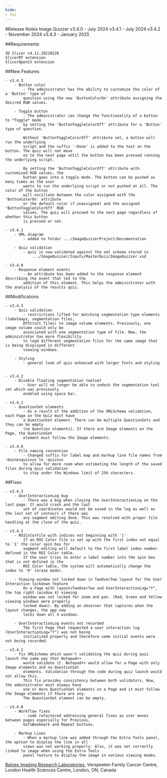 ```yaml
---
hide:
- toc
---
```

<!-- let javascript handle toc on left sidebar -->

#Release Notes
	Image Quizzer v3.4.0 - July 2024
				  v3.4.1 - July 2024
				  v3.4.2 - November 2024
				  v3.4.3 - January 2025
	

##Requirements

	3D Slicer v4.11.20210226
	SlicerRT extension
	SlicerOpenCV extension
	
##New Features

	- v3.4.3
		- Button color
			- The administrator has the ability to customize the color of a 'Button' type of 
			question using the new 'ButtonColorOn' attribute assigning the desired RGB values.
			
		- Toggle button 
			- The administrator can change the functionality of a button to *Toggle* mode
			by setting the 'ButtonToggleColorOff' attribute for a 'Button' type of question.
			
			Without 'ButtonToggleColorOff' attribute set, a button will run the underlying
			script and the suffix '-Done' is added to the text on the button. The quiz will not move
			on to the next page until the button has been pressed running the underlying script.
			
			By setting the 'ButtonToggleColorOff' attribute with customized RGB values, the
			button goes into a toggle mode. The button can be pushed as many times as the user
			wants to run the underlying script or not pushed at all. The color of the button
			will oscillate between the color assigned with the 'ButtonColorOn' attribute
			or the default color if unassigned) and the assigned 'ButtonToggleColorOff' RGB
			values. The quiz will proceed to the next page regardless of whether this button 
			is pressed or not.
		
	- v3.4.1
		- UML diagram
			- added to folder .../ImageQuizzerProject/Documentation

		- Quiz validation
			- quiz is now validated against the xml schema stored in  
				.../ImageQuizzer/Inputs/MasterQuiz/ImageQuizzer.xsd
		
	- v3.4.0
		- Response element events
			- An attribute has been added to the response element describing the event that led to the
			addition of this element. This helps the administrator with the analysis of the results quiz.
			
	
##Modifications

	- v3.4.3
		- Quiz validation 
			- restrictions lifted for matching segmentation type elements (labelmaps, segmentation files,
			RTStruct files) to image volume elements. Previously, one image volume could only be
			associated with one segmentation type of file. Now, the administrator has more flexibility
			to load different segmentation files for the same image that is being displayed in different
			viewing windows.
			
		- Styling
			- general look of quiz enhanced with larger fonts and styling
			

	- v3.4.2
		- Disable floating segmentation toolset
			- User will no longer be able to undock the segmentation tool set which was previously 
			enabled using space bar.

	- v3.4.1
		- QuestionSet elements
			- As a result of the addition of the XMLSchema validation, each Page on the Quiz must have 
			a QuestionSet element. There can be multiple QuestionSets and they can be empty 
			(no Question elements). If there are Image elements on the Page, the QuestionSet 
			element must follow the Image elements.
			
	- v3.4.0
		- File naming convention
			- Changed suffix for label map and markup line file names from -bainesquizxxx to -quizxxx 
			to allow for more room when estimating the length of the saved files during quiz validation
			to stay under the Windows limit of 256 characters.
			
			
##Fixes

	- v3.4.3
		- UserInteractionLog bug
			- There was a bug when closing the UserInteractionLog on the last page. It would crash and the last
			set of coordinates would not be saved in the log as well as the last set of contours if there was
			any segment editing done. This was resolved with proper file handling at the close of the quiz.
			
	- v3.4.2
		- ROIColorFile with indices not beginning with '1'
			If an ROI Color file is set up with the first index not equal to '1' the color spin box for 
			segment editing will default to the	first label index number defined in the ROI Color table.
			If the user tries to enter a label number into the spin box that is not defined in the 
			ROI Color table, the system will automatically change the index to '0' (erase mode).
			
		- Viewing window not locked down in TwoOverTwo layout for the User Interaction lockdown feature
			On a Page with layout=TwoOverTwo and UserInteractionLog="Y", the top right (window 4) viewing 
			window was not locked for zoom and pan. (Red, Green and Yellow viewing windows were properly
			locked down). By adding an observer that captures when the layout changes, the app now 
			locks down all 4 windows.
			
		- UserInteractionLog events not recorded
			The first Page that requested a user interaction log (UserInteractionLog="Y") was not being 
			initialized properly and therefore some initial events were not being recorded.
			
	- v3.4.1
		- fix XMLSchema which wasn't validating the quiz during quiz launch the same way that Notepad++ 
			would validate it. Notepad++ would allow for a Page with only Image elements and no QuestionSet 
			elements. Validation through the code during quiz launch would not allow this. 
			This fix provides consistency between both validators. Now,	the administrator must always have
			one or more QuestionSet elements on a Page and it must follow the Image elements if there are any.
			The QuestionSet element can be empty.

	- v3.4.0
		- Workflow fixes
			- code refactored addressing general fixes as user moves between pages especially for Previous,
			GoToBookmark and Repeat buttons.
			
		- Markup Lines
			- When a markup line was added through the Extra Tools panel, the option to display the line in all 
			views was not working properly. Also, it was not correctly linked to image when using the Extra Tools
			panel feature to display the image in various viewing modes.
			
		  
<a href="https://bainesimaging.com" target="_blank">Baines Imaging Research Laboratories</a>, Verspeeten Family Cancer Centre, London Health Sciences Centre, London, ON, Canada
